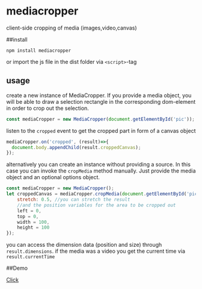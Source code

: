 # mediacropper
client-side cropping of media (images,video,canvas)

##install

`npm install mediacropper`

or import the js file in the dist folder via `<script>`-tag

## usage
create a new instance of MediaCropper. If you provide a media object, you will be able to draw a selection rectangle in the corresponding dom-element in order to crop out the selection.

```javascript
const mediaCropper = new MediaCropper(document.getElementById('pic'));
```

listen to the `cropped` event to get the cropped part in form of a canvas object

```javascript
mediaCropper.on('cropped', (result)=>{
  document.body.appendChild(result.croppedCanvas);
});
```

alternatively you can create an instance without providing a source. In this case you can invoke the `cropMedia` method manually. Just provide the media object and an optional options object.

```javascript
const mediaCropper = new MediaCropper();
let croppedCanvas = mediaCropper.cropMedia(document.getElementById('pic'), {
    stretch: 0.5, //you can stretch the result
    //and the position variables for the area to be cropped out
    left = 0,
    top = 0,
    width = 100,
    height = 100
});
```

you can access the dimension data (position and size) through `result.dimensions`. if the media
was a video you get the current time via `result.currentTime`

##Demo

[Click](http://matthiasklan.github.io/mediacropper/)
